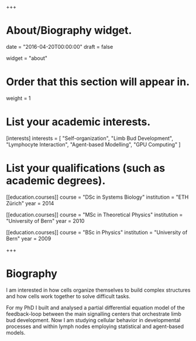 +++
# About/Biography widget.

date = "2016-04-20T00:00:00"
draft = false

widget = "about"

# Order that this section will appear in.
weight = 1

# List your academic interests.
[interests]
  interests = [
    "Self-organization",
    "Limb Bud Development",
    "Lymphocyte Interaction",
    "Agent-based Modelling",
    "GPU Computing"
  ]

# List your qualifications (such as academic degrees).
[[education.courses]]
  course = "DSc in Systems Biology"
  institution = "ETH Zürich"
  year = 2014

[[education.courses]]
  course = "MSc in Theoretical Physics"
  institution = "University of Bern"
  year = 2010

[[education.courses]]
  course = "BSc in Physics"
  institution = "University of Bern"
  year = 2009

+++

# Biography

I am interested in how cells organize themselves to build complex structures and how cells work together to solve difficult tasks.

For my PhD I built and analysed a partial differential equation model of the feedback-loop between the main signalling centers that orchestrate limb bud development. Now I am studying cellular behavior in developmental processes and within lymph nodes employing statistical and agent-based models.
